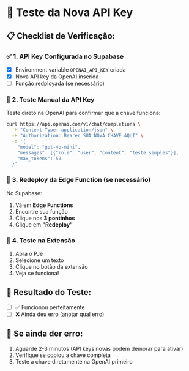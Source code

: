 # 🧪 Teste da Nova API Key

## 📋 Checklist de Verificação:

### ✅ **1. API Key Configurada no Supabase**
- [x] Environment variable `OPENAI_API_KEY` criada
- [x] Nova API key da OpenAI inserida
- [ ] Função redployada (se necessário)

### 🧪 **2. Teste Manual da API Key**
Teste direto na OpenAI para confirmar que a chave funciona:

```bash
curl https://api.openai.com/v1/chat/completions \
  -H "Content-Type: application/json" \
  -H "Authorization: Bearer SUA_NOVA_CHAVE_AQUI" \
  -d '{
    "model": "gpt-4o-mini",
    "messages": [{"role": "user", "content": "teste simples"}],
    "max_tokens": 50
  }'
```

### 🔄 **3. Redeploy da Edge Function (se necessário)**
No Supabase:
1. Vá em **Edge Functions**
2. Encontre sua função
3. Clique nos **3 pontinhos**
4. Clique em **"Redeploy"**

### 🎯 **4. Teste na Extensão**
1. Abra o PJe
2. Selecione um texto
3. Clique no botão da extensão
4. Veja se funciona!

## 📝 **Resultado do Teste:**
- [ ] ✅ Funcionou perfeitamente
- [ ] ❌ Ainda deu erro (anotar qual erro)

## 🚨 **Se ainda der erro:**
1. Aguarde 2-3 minutos (API keys novas podem demorar para ativar)
2. Verifique se copiou a chave completa
3. Teste a chave diretamente na OpenAI primeiro